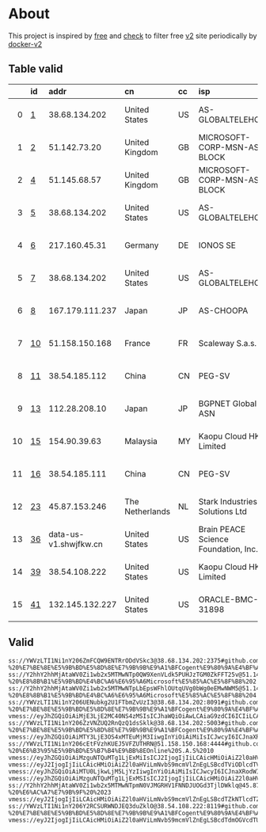 
# About

This project is inspired by [free](https://github.com/freefq/free) and [check](https://github.com/yeahwu/check) to filter free [v2](https://github.com/v2fly/v2ray-core) site periodically by [docker-v2](https://hub.docker.com/r/v2ray/official)

    

## Table valid
|    | id                   | addr                  | cn              | cc   | isp                                  | ip                                    | chatgpt          |
|---:|:---------------------|:----------------------|:----------------|:-----|:-------------------------------------|:--------------------------------------|:-----------------|
|  0 | [1](config/1.json)   | 38.68.134.202         | United States   | US   | AS-GLOBALTELEHOST                    | 38.68.134.202                         | Yes (Region: US) |
|  1 | [2](config/2.json)   | 51.142.73.20          | United Kingdom  | GB   | MICROSOFT-CORP-MSN-AS-BLOCK          | 51.142.73.20                          | Yes (Region: GB) |
|  2 | [4](config/4.json)   | 51.145.68.57          | United Kingdom  | GB   | MICROSOFT-CORP-MSN-AS-BLOCK          | 51.145.68.57                          | Yes (Region: GB) |
|  3 | [5](config/5.json)   | 38.68.134.202         | United States   | US   | AS-GLOBALTELEHOST                    | 38.68.134.202                         | Yes (Region: US) |
|  4 | [6](config/6.json)   | 217.160.45.31         | Germany         | DE   | IONOS SE                             | 217.160.45.31                         | Yes (Region: DE) |
|  5 | [7](config/7.json)   | 38.68.134.202         | United States   | US   | AS-GLOBALTELEHOST                    | 38.68.134.202                         | Yes (Region: US) |
|  6 | [8](config/8.json)   | 167.179.111.237       | Japan           | JP   | AS-CHOOPA                            | 2001:19f0:7001:244:5400:4ff:feab:d9e2 | Yes (Region: JP) |
|  7 | [10](config/10.json) | 51.158.150.168        | France          | FR   | Scaleway S.a.s.                      | 51.158.150.168                        | Yes (Region: FR) |
|  8 | [11](config/11.json) | 38.54.185.112         | China           | CN   | PEG-SV                               | 192.74.239.146                        | Yes (Region: US) |
|  9 | [13](config/13.json) | 112.28.208.10         | Japan           | JP   | BGPNET Global ASN                    | 134.122.133.144                       | Yes (Region: SG) |
| 10 | [15](config/15.json) | 154.90.39.63          | Malaysia        | MY   | Kaopu Cloud HK Limited               | 154.90.39.63                          | Yes (Region: MY) |
| 11 | [16](config/16.json) | 38.54.185.111         | China           | CN   | PEG-SV                               | 192.74.239.146                        | Yes (Region: US) |
| 12 | [23](config/23.json) | 45.87.153.246         | The Netherlands | NL   | Stark Industries Solutions Ltd       | 45.87.153.246                         | Yes (Region: NL) |
| 13 | [36](config/36.json) | data-us-v1.shwjfkw.cn | United States   | US   | Brain PEACE Science Foundation, Inc. | 104.249.174.138                       | Yes (Region: US) |
| 14 | [39](config/39.json) | 38.54.108.222         | United States   | US   | Kaopu Cloud HK Limited               | 38.54.108.222                         | Yes (Region: US) |
| 15 | [41](config/41.json) | 132.145.132.227       | United States   | US   | ORACLE-BMC-31898                     | 132.145.132.227                       | Yes (Region: US) |

## Valid
```
ss://YWVzLTI1Ni1nY206ZmFCQW9ENTRrODdVSkc3@38.68.134.202:2375#github.com/freefq%20-%20%E7%BE%8E%E5%9B%BD%E5%8D%8E%E7%9B%9B%E9%A1%BFCogent%E9%80%9A%E4%BF%A1%E5%85%AC%E5%8F%B8%201
ss://Y2hhY2hhMjAtaWV0Zi1wb2x5MTMwNTp0QW9XenVLdk5PUHJzTGM0ZkFFT25v@51.142.73.20:6961#github.com/freefq%20-%20%E8%8B%B1%E5%9B%BD%E4%BC%A6%E6%95%A6Microsoft%E5%85%AC%E5%8F%B8%202
ss://Y2hhY2hhMjAtaWV0Zi1wb2x5MTMwNTpLbEpsWFhlOUtqUVg0bWg0eEMwNWM5@51.145.68.57:13751#github.com/freefq%20-%20%E8%8B%B1%E5%9B%BD%E4%BC%A6%E6%95%A6Microsoft%E5%85%AC%E5%8F%B8%204
ss://YWVzLTI1Ni1nY206UENubkg2U1FTbmZvUzI3@38.68.134.202:8091#github.com/freefq%20-%20%E7%BE%8E%E5%9B%BD%E5%8D%8E%E7%9B%9B%E9%A1%BFCogent%E9%80%9A%E4%BF%A1%E5%85%AC%E5%8F%B8%205
vmess://eyJhZGQiOiAiMjE3LjE2MC40NS4zMSIsICJhaWQiOiAwLCAiaG9zdCI6ICIiLCAiaWQiOiAiNGUxODY2NzgtZmNjYS00MzI1LWU0YmMtYjI5MTZiZGY2NzA4IiwgIm5ldCI6ICJ3cyIsICJwYXRoIjogIi8iLCAicG9ydCI6IDg4ODAsICJwcyI6ICJnaXRodWIuY29tL2ZyZWVmcSAtIFx1NWZiN1x1NTZmZE9uZUFuZE9uZVx1NTE2Y1x1NTNmOCA2IiwgInRscyI6ICIiLCAidHlwZSI6ICJhdXRvIiwgInNlY3VyaXR5IjogImF1dG8iLCAic2tpcC1jZXJ0LXZlcmlmeSI6IHRydWUsICJzbmkiOiAiIn0=
ss://YWVzLTI1Ni1nY206ZzVNZUQ2RnQzQ1dsSklk@38.68.134.202:5003#github.com/freefq%20-%20%E7%BE%8E%E5%9B%BD%E5%8D%8E%E7%9B%9B%E9%A1%BFCogent%E9%80%9A%E4%BF%A1%E5%85%AC%E5%8F%B8%207
vmess://eyJhZGQiOiAiMTY3LjE3OS4xMTEuMjM3IiwgInYiOiAiMiIsICJwcyI6ICJnaXRodWIuY29tL2ZyZWVmcSAtIFx1NjVlNVx1NjcyY1x1NGUxY1x1NGVhY0Nob29wYVx1NjU3MFx1NjM2ZVx1NGUyZFx1NWZjMyA4IiwgInBvcnQiOiAxNDkzNSwgImlkIjogImU5NjE4OTRmLThlOTAtNDcyZi05OGQzLTA5NDAyZTRiZTQ1MyIsICJhaWQiOiAiMCIsICJuZXQiOiAidGNwIiwgInR5cGUiOiAiIiwgImhvc3QiOiAiIiwgInBhdGgiOiAiLyIsICJ0bHMiOiAiIn0=
ss://YWVzLTI1Ni1nY206cEtFVzhKUEJ5VFZUTHRN@51.158.150.168:4444#github.com/freefq%20-%20%E6%B3%95%E5%9B%BD%E5%B7%B4%E9%BB%8EOnline%20S.A.S%2010
vmess://eyJhZGQiOiAiMzguNTQuMTg1LjExMiIsICJ2IjogIjIiLCAicHMiOiAiZ2l0aHViLmNvbS9mcmVlZnEgLSBcdTdmOGVcdTU2ZmRcdTUzNGVcdTc2ZGJcdTk4N2ZDb2dlbnRcdTkwMWFcdTRmZTFcdTUxNmNcdTUzZjggMTEiLCAicG9ydCI6IDMwMDAwLCAiaWQiOiAiNDE4MDQ4YWYtYTI5My00Yjk5LTliMGMtOThjYTM1ODBkZDI0IiwgImFpZCI6ICI2NCIsICJuZXQiOiAid3MiLCAidHlwZSI6ICIiLCAiaG9zdCI6ICJ3d3cuNzM2NjQ5OTkueHl6IiwgInBhdGgiOiAiL3BhdGgvMTcwMTA5MTEzMzQwOSIsICJ0bHMiOiAidGxzIn0=
vmess://eyJ2IjogIjIiLCAicHMiOiAiZ2l0aHViLmNvbS9mcmVlZnEgLSBcdTViODlcdTVmYmRcdTc3MDFcdTU0MDhcdTgwYTVcdTVlMDJcdTc5ZmJcdTUyYTggMTMiLCAiYWRkIjogIjExMi4yOC4yMDguMTAiLCAicG9ydCI6ICI0NjYwMiIsICJpZCI6ICI0MTgwNDhhZi1hMjkzLTRiOTktOWIwYy05OGNhMzU4MGRkMjQiLCAiYWlkIjogIjY0IiwgInNjeSI6ICJhdXRvIiwgIm5ldCI6ICJ0Y3AiLCAidHlwZSI6ICJub25lIiwgImhvc3QiOiAiIiwgInBhdGgiOiAiLyIsICJ0bHMiOiAiIiwgInNuaSI6ICIiLCAiYWxwbiI6ICIifQ==
vmess://eyJhZGQiOiAiMTU0LjkwLjM5LjYzIiwgInYiOiAiMiIsICJwcyI6ICJnaXRodWIuY29tL2ZyZWVmcSAtIFx1OTk5OVx1NmUyZlx1NzI3OVx1NTIyYlx1ODg0Y1x1NjUzZlx1NTMzYSAxNSIsICJwb3J0IjogNDUzNDMsICJpZCI6ICIwOGFhODQ5OS1kNjE2LTRmZjEtZDZhYi1jZTBjNTIyODI0YWEiLCAiYWlkIjogIjAiLCAibmV0IjogInRjcCIsICJ0eXBlIjogIiIsICJob3N0IjogIiIsICJwYXRoIjogIi8iLCAidGxzIjogIiJ9
vmess://eyJhZGQiOiAiMzguNTQuMTg1LjExMSIsICJ2IjogIjIiLCAicHMiOiAiZ2l0aHViLmNvbS9mcmVlZnEgLSBcdTdmOGVcdTU2ZmRcdTUzNGVcdTc2ZGJcdTk4N2ZDb2dlbnRcdTkwMWFcdTRmZTFcdTUxNmNcdTUzZjggMTYiLCAicG9ydCI6IDMwMDAwLCAiaWQiOiAiNDE4MDQ4YWYtYTI5My00Yjk5LTliMGMtOThjYTM1ODBkZDI0IiwgImFpZCI6ICI2NCIsICJuZXQiOiAid3MiLCAidHlwZSI6ICIiLCAiaG9zdCI6ICJ3d3cuNzM2NjQ5OTkueHl6IiwgInBhdGgiOiAiL3BhdGgvMTcwMDY1NzYyNTE4MSIsICJ0bHMiOiAidGxzIn0=
ss://Y2hhY2hhMjAtaWV0Zi1wb2x5MTMwNTpmN0VJMGRHV1FNNDJUOGd3TjlDWklq@45.87.153.246:6199#github.com/freefq%20-%20%E6%AC%A7%E7%9B%9F%20%2023
vmess://eyJ2IjogIjIiLCAicHMiOiAiZ2l0aHViLmNvbS9mcmVlZnEgLSBcdTZkNTlcdTZjNWZcdTc3MDFcdTc5ZmJcdTUyYTggMzYiLCAiYWRkIjogImRhdGEtdXMtdjEuc2h3amZrdy5jbiIsICJwb3J0IjogIjIwNDAxIiwgImFpZCI6IDAsICJzY3kiOiAiYXV0byIsICJuZXQiOiAid3MiLCAidHlwZSI6ICJub25lIiwgInRscyI6ICIiLCAiaWQiOiAiYjE0NzhlMjQtNDkxNi0zYWJlLThmMTctMTU5MzEwMTJlY2JlIiwgInNuaSI6ICIiLCAiaG9zdCI6ICJkYXRhLXVzLXYxLnNod2pma3cuY24iLCAicGF0aCI6ICIvZGViaWFuIn0=
ss://YWVzLTI1Ni1nY206Y2RCSURWNDJEQ3duZklO@38.54.108.222:8119#github.com/freefq%20-%20%E7%BE%8E%E5%9B%BD%E5%8D%8E%E7%9B%9B%E9%A1%BFCogent%E9%80%9A%E4%BF%A1%E5%85%AC%E5%8F%B8%2039
vmess://eyJ2IjogIjIiLCAicHMiOiAiZ2l0aHViLmNvbS9mcmVlZnEgLSBcdTdmOGVcdTU2ZmRcdTVmMTdcdTU0MDlcdTVjM2NcdTRlOWFcdTVkZGVcdTk2M2ZcdTRlYzBcdTY3MmNPcmFjbGVcdTRlOTFcdThiYTFcdTdiOTdcdTY1NzBcdTYzNmVcdTRlMmRcdTVmYzMgNDEiLCAiYWRkIjogIjEzMi4xNDUuMTMyLjIyNyIsICJwb3J0IjogIjM3MTIxIiwgInR5cGUiOiAibm9uZSIsICJpZCI6ICI5Mzg0NWI1MC0yNmY2LTQyMDMtZjVhZC00ZDIzMWQ0ZThmNDUiLCAiYWlkIjogIjAiLCAibmV0IjogIndzIiwgInBhdGgiOiAiLyIsICJob3N0IjogIiIsICJ0bHMiOiAiIn0=
```

